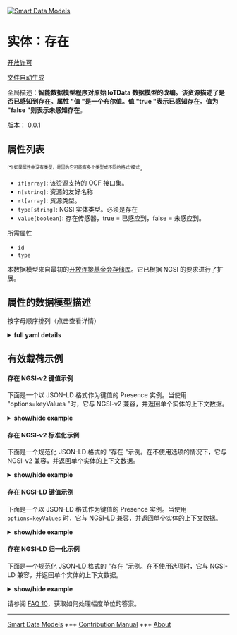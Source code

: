 <!-- 10-Header -->  
[![Smart Data Models](https://smartdatamodels.org/wp-content/uploads/2022/01/SmartDataModels_logo.png "Logo")](https://smartdatamodels.org)  
实体：存在  
=====<!-- /10-Header -->  
<!-- 15-License -->  
[开放许可](https://github.com/smart-data-models//dataModel.OCF/blob/master/Presence/LICENSE.md)  
[文件自动生成](https://docs.google.com/presentation/d/e/2PACX-1vTs-Ng5dIAwkg91oTTUdt8ua7woBXhPnwavZ0FxgR8BsAI_Ek3C5q97Nd94HS8KhP-r_quD4H0fgyt3/pub?start=false&loop=false&delayms=3000#slide=id.gb715ace035_0_60)  
<!-- /15-License -->  
<!-- 20-Description -->  
全局描述：**智能数据模型程序对原始 IoTData 数据模型的改编。该资源描述了是否已感知到存在。属性 "值 "是一个布尔值。值 "true "表示已感知存在。值为 "false "则表示未感知存在**。  
版本： 0.0.1  
<!-- /20-Description -->  
<!-- 30-PropertiesList -->  

## 属性列表  

<sup><sub>[*] 如果属性中没有类型，是因为它可能有多个类型或不同的格式/模式</sub></sup>。  
- `if[array]`: 该资源支持的 OCF 接口集。  - `n[string]`: 资源的友好名称  - `rt[array]`: 资源类型。  - `type[string]`: NGSI 实体类型。必须是存在  - `value[boolean]`: 存在传感器，true = 已感应到，false = 未感应到。  <!-- /30-PropertiesList -->  
<!-- 35-RequiredProperties -->  
所需属性  
- `id`  - `type`  <!-- /35-RequiredProperties -->  
<!-- 40-RequiredProperties -->  
本数据模型来自最初的[开放连接基金会存储库](https://github.com/openconnectivityfoundation/IoTDataModels)。它已根据 NGSI 的要求进行了扩展。  
<!-- /40-RequiredProperties -->  
<!-- 50-DataModelHeader -->  
## 属性的数据模型描述  
按字母顺序排列（点击查看详情）  
<!-- /50-DataModelHeader -->  
<!-- 60-ModelYaml -->  
<details><summary><strong>full yaml details</strong></summary>    
```yaml  
Presence:    
  description: Smart Data Models Program adaptation of the original IoTData data Models. This Resource describes whether presence has been sensed or not. The Property 'value' is a boolean. A value of 'true' means that presence has been sensed. A value of 'false' means that presence not been sensed.    
  properties:    
    if:    
      description: The OCF Interface set supported by this Resource.    
      items:    
        enum:    
          - oic.if.s    
          - oic.if.baseline    
        type: string    
      minItems: 2    
      readOnly: true    
      type: array    
      uniqueItems: true    
      x-ngsi:    
        type: Property    
    n:    
      description: Friendly name of the Resource    
      maxLength: 64    
      readOnly: true    
      type: string    
      x-ngsi:    
        type: Property    
    rt:    
      description: The Resource Type.    
      items:    
        enum:    
          - oic.r.sensor.presence    
        maxLength: 64    
        type: string    
      minItems: 1    
      readOnly: true    
      type: array    
      uniqueItems: true    
      x-ngsi:    
        type: Property    
    type:    
      description: NGSI entity type. It has to be Presence    
      enum:    
        - Presence    
      type: string    
      x-ngsi:    
        type: Property    
    value:    
      description: 'The presences sensor, true = precense sensed, false = precensenot sensed.'    
      readOnly: true    
      type: boolean    
      x-ngsi:    
        type: Property    
  required:    
    - id    
    - type    
  type: object    
  x-derived-from: https://github.com/OpenInterConnect/IoTDataModels/blob/master/PresenceResURI.swagger.json    
  x-disclaimer: 'Redistribution and use in source and binary forms, with or without modification, are permitted  provided that the license conditions are met. Copyleft (c) 2022 Contributors to Smart Data Models Program'    
  x-license-url: https://github.com/smart-data-models/dataModel.OCF/blob/master/Presence/LICENSE.md    
  x-model-schema: https://smart-data-models.github.io/dataModel.IoTDataModels/Presence/schema.json    
  x-model-tags: OCF    
  x-version: 0.0.1    
```  
</details>    
<!-- /60-ModelYaml -->  
<!-- 70-MiddleNotes -->  
<!-- /70-MiddleNotes -->  
<!-- 80-Examples -->  
## 有效载荷示例  
#### 存在 NGSI-v2 键值示例  
下面是一个以 JSON-LD 格式作为键值的 Presence 实例。当使用 "options=keyValues "时，它与 NGSI-v2 兼容，并返回单个实体的上下文数据。  
<details><summary><strong>show/hide example</strong></summary>    
```json  
{  
  "id": "urn:ngsi-ld:Presence:id:JLTW:38479281",  
  "dateCreated": "1997-05-02T20:22:06Z",  
  "dateModified": "1979-07-21T14:01:17Z",  
  "source": "Away manage mouth instead. Benefit improve and seat real choose. Shake he many range imagine program.",  
  "name": "Under water less. Student question page develop focus whose factor. Move little stay really.",  
  "alternateName": "Hear hope need dream read too. Year a and team detail. Call owner recent certain plant everybody sign.",  
  "description": "Project almost political than section. Professional artist him six.",  
  "dataProvider": "My off around fear.",  
  "owner": [  
    "urn:ngsi-ld:Presence:items:WEHM:58203570",  
    "urn:ngsi-ld:Presence:items:OKMR:47628130"  
  ],  
  "seeAlso": [  
    "urn:ngsi-ld:Presence:items:XLNT:17090672",  
    "urn:ngsi-ld:Presence:items:NKKA:82599000"  
  ],  
  "location": {  
    "type": "Point",  
    "coordinates": [  
      -77.9042455,  
      -139.298575  
    ]  
  },  
  "address": {  
    "streetAddress": "Generation be color conference issue quickly human. Next study role example.",  
    "addressLocality": "It social level nor. It stand support then lot this forget. Ok moment financial rich hard.",  
    "addressRegion": "Few form radio industry head understand. Individual ten commercial easy understand pull good mouth. Dog wife bar ever consider in pull.",  
    "addressCountry": "Local model customer baby similar senior suggest. Religious coach responsibility major. Recognize say play right create name. Television seat somebody investment small to ball.",  
    "postalCode": "Strategy bar inside respond. Environmental major hope wear certain human make. Institution cause anything smile body structure impact.",  
    "postOfficeBoxNumber": "Congress great operation experience manager assume capital. Stay parent room other. Positive amount nation hope heart wait."  
  },  
  "areaServed": "Care perform into relationship check remain. Financial line item end. Store law produce. Total data expect both sound."  
}  
```  
</details>  
#### 存在 NGSI-v2 标准化示例  
下面是一个规范化 JSON-LD 格式的 "存在 "示例。在不使用选项的情况下，它与 NGSI-v2 兼容，并返回单个实体的上下文数据。  
<details><summary><strong>show/hide example</strong></summary>    
```json  
{  
  "id": {  
    "type": "string",  
    "value": "urn:ngsi-ld:Presence:id:JLTW:38479281"  
  },  
  "dateCreated": {  
    "format": "date-time",  
    "type": "string",  
    "value": "1997-05-02T20:22:06Z"  
  },  
  "dateModified": {  
    "format": "date-time",  
    "type": "string",  
    "value": "1979-07-21T14:01:17Z"  
  },  
  "source": {  
    "type": "string",  
    "value": "Away manage mouth instead. Benefit improve and seat real choose. Shake he many range imagine program."  
  },  
  "name": {  
    "type": "string",  
    "value": "Under water less. Student question page develop focus whose factor. Move little stay really."  
  },  
  "alternateName": {  
    "type": "string",  
    "value": "Hear hope need dream read too. Year a and team detail. Call owner recent certain plant everybody sign."  
  },  
  "description": {  
    "type": "string",  
    "value": "Project almost political than section. Professional artist him six."  
  },  
  "dataProvider": {  
    "type": "string",  
    "value": "My off around fear."  
  },  
  "owner": {  
    "type": "array",  
    "value": [  
      "urn:ngsi-ld:Presence:items:WEHM:58203570",  
      "urn:ngsi-ld:Presence:items:OKMR:47628130"  
    ]  
  },  
  "seeAlso": {  
    "type": "array",  
    "value": [  
      "urn:ngsi-ld:Presence:items:XLNT:17090672",  
      "urn:ngsi-ld:Presence:items:NKKA:82599000"  
    ]  
  },  
  "location": {  
    "type": "object",  
    "value": {  
      "type": "Point",  
      "coordinates": [  
        -77.9042455,  
        -139.298575  
      ]  
    }  
  },  
  "address": {  
    "type": "object",  
    "value": {  
      "streetAddress": "Generation be color conference issue quickly human. Next study role example.",  
      "addressLocality": "It social level nor. It stand support then lot this forget. Ok moment financial rich hard.",  
      "addressRegion": "Few form radio industry head understand. Individual ten commercial easy understand pull good mouth. Dog wife bar ever consider in pull.",  
      "addressCountry": "Local model customer baby similar senior suggest. Religious coach responsibility major. Recognize say play right create name. Television seat somebody investment small to ball.",  
      "postalCode": "Strategy bar inside respond. Environmental major hope wear certain human make. Institution cause anything smile body structure impact.",  
      "postOfficeBoxNumber": "Congress great operation experience manager assume capital. Stay parent room other. Positive amount nation hope heart wait."  
    }  
  },  
  "areaServed": {  
    "type": "string",  
    "value": "Care perform into relationship check remain. Financial line item end. Store law produce. Total data expect both sound."  
  }  
}  
```  
</details>  
#### 存在 NGSI-LD 键值示例  
下面是一个以 JSON-LD 格式作为键值的 Presence 实例。当使用 `options=keyValues` 时，它与 NGSI-LD 兼容，并返回单个实体的上下文数据。  
<details><summary><strong>show/hide example</strong></summary>    
```json  
{  
    "id": "urn:ngsi-ld:Presence:id:JLTW:38479281",  
    "dateCreated": "1997-05-02T20:22:06Z",  
    "dateModified": "1979-07-21T14:01:17Z",  
    "source": "Away manage mouth instead. Benefit improve and seat real choose. Shake he many range imagine program.",  
    "name": "Under water less. Student question page develop focus whose factor. Move little stay really.",  
    "alternateName": "Hear hope need dream read too. Year a and team detail. Call owner recent certain plant everybody sign.",  
    "description": "Project almost political than section. Professional artist him six.",  
    "dataProvider": "My off around fear.",  
    "owner": [  
        "urn:ngsi-ld:Presence:items:WEHM:58203570",  
        "urn:ngsi-ld:Presence:items:OKMR:47628130"  
    ],  
    "seeAlso": [  
        "urn:ngsi-ld:Presence:items:XLNT:17090672",  
        "urn:ngsi-ld:Presence:items:NKKA:82599000"  
    ],  
    "location": {  
        "type": "Point",  
        "coordinates": [  
            -77.9042455,  
            -139.298575  
        ]  
    },  
    "address": {  
        "streetAddress": "Generation be color conference issue quickly human. Next study role example.",  
        "addressLocality": "It social level nor. It stand support then lot this forget. Ok moment financial rich hard.",  
        "addressRegion": "Few form radio industry head understand. Individual ten commercial easy understand pull good mouth. Dog wife bar ever consider in pull.",  
        "addressCountry": "Local model customer baby similar senior suggest. Religious coach responsibility major. Recognize say play right create name. Television seat somebody investment small to ball.",  
        "postalCode": "Strategy bar inside respond. Environmental major hope wear certain human make. Institution cause anything smile body structure impact.",  
        "postOfficeBoxNumber": "Congress great operation experience manager assume capital. Stay parent room other. Positive amount nation hope heart wait."  
    },  
    "areaServed": "Care perform into relationship check remain. Financial line item end. Store law produce. Total data expect both sound.",  
    "@context": [  
        "https://smartdatamodels.org/context.jsonld",  
        "https://raw.githubusercontent.com/smart-data-models/dataModel.OCF/master/context.jsonld"  
    ]  
}  
```  
</details>  
#### 存在 NGSI-LD 归一化示例  
下面是一个规范化 JSON-LD 格式的 "存在 "示例。在不使用选项时，它与 NGSI-LD 兼容，并返回单个实体的上下文数据。  
<details><summary><strong>show/hide example</strong></summary>    
```json  
{  
    "id": "urn:ngsi-ld:Presence:id:HOZJ:52421725",  
    "dateCreated": {  
        "type": "Property",  
        "value": {  
            "@type": "DateTime",  
            "@value": "1977-07-31T22:23:39Z"  
        }  
    },  
    "dateModified": {  
        "type": "Property",  
        "value": {  
            "@type": "DateTime",  
            "@value": "1977-07-07T03:50:10Z"  
        }  
    },  
    "source": {  
        "type": "Property",  
        "value": "Year account notice relationship behind reason."  
    },  
    "name": {  
        "type": "Property",  
        "value": "Hear daughter indeed station paper find. Field strategy down much sport character program."  
    },  
    "alternateName": {  
        "type": "Property",  
        "value": "Leader environmental throw order power east fish. Group agree camera their draw personal even. Movement true though stage audience clear."  
    },  
    "description": {  
        "type": "Property",  
        "value": "Music same authority simple age suddenly. Ball yeah much himself employee finally."  
    },  
    "dataProvider": {  
        "type": "Property",  
        "value": "Study reason security loss often especially."  
    },  
    "owner": {  
        "type": "Property",  
        "value": [  
            "urn:ngsi-ld:Presence:items:SXTP:56856707",  
            "urn:ngsi-ld:Presence:items:OXIC:88608101"  
        ]  
    },  
    "seeAlso": {  
        "type": "Property",  
        "value": [  
            "urn:ngsi-ld:Presence:items:WGDM:46942839"  
        ]  
    },  
    "location": {  
        "type": "Property",  
        "value": {  
            "type": "Point",  
            "coordinates": [  
                -33.2143295,  
                106.859226  
            ]  
        }  
    },  
    "address": {  
        "type": "Property",  
        "value": {  
            "streetAddress": "Evening door data stand positive kind. Discover eye story let throw sometimes natural. Wear matter cultural risk grow.",  
            "addressLocality": "Vote face hospital baby program door. Green wide benefit last spring believe single.",  
            "addressRegion": "Pass but produce make address debate. Imagine third research if somebody defense instead. Former production vote cover wife develop strategy.",  
            "addressCountry": "Stage understand first give one less bad. Fine machine expect although.",  
            "postalCode": "Site ok chance question water Republican it. Also so down stuff. Actually soldier behavior three trip certain simply father. Half mouth kitchen strategy.",  
            "postOfficeBoxNumber": "Which various woman a wish."  
        }  
    },  
    "areaServed": {  
        "type": "Property",  
        "value": "Radio lay president this matter theory. Box per site call. Respond manager hundred interview choice purpose."  
    },  
    "@context": [  
        "https://smartdatamodels.org/context.jsonld",  
        "https://raw.githubusercontent.com/smart-data-models/dataModel.OCF/master/context.jsonld"  
    ]  
}  
```  
</details><!-- /80-Examples -->  
<!-- 90-FooterNotes -->  
<!-- /90-FooterNotes -->  
<!-- 95-Units -->  
请参阅 [FAQ 10](https://smartdatamodels.org/index.php/faqs/)，获取如何处理幅度单位的答案。  
<!-- /95-Units -->  
<!-- 97-LastFooter -->  
---  
[Smart Data Models](https://smartdatamodels.org) +++ [Contribution Manual](https://bit.ly/contribution_manual) +++ [About](https://bit.ly/Introduction_SDM)<!-- /97-LastFooter -->  
